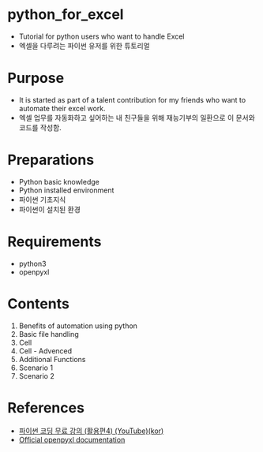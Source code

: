 # python_for_excel
- Tutorial for python users who want to handle Excel  
- 엑셀을 다루려는 파이썬 유저를 위한 튜토리얼  

# Purpose
- It is started as part of a talent contribution for my friends who want to automate their excel work.   
- 엑셀 업무를 자동화하고 싶어하는 내 친구들을 위해 재능기부의 일환으로 이 문서와 코드를 작성함.

# Preparations
- Python basic knowledge  
- Python installed environment  
- 파이썬 기초지식  
- 파이썬이 설치된 환경  

# Requirements
- python3  
- openpyxl  

# Contents
1. Benefits of automation using python
2. Basic file handling
3. Cell
4. Cell - Advenced
5. Additional Functions
6. Scenario 1
7. Scenario 2


# References
- [파이썬 코딩 무료 강의 (활용편4) (YouTube)(kor)](https://www.youtube.com/watch?v=exgO1LFl9x8&list=WL&index=47&t=7111s)
- [Official openpyxl documentation](https://openpyxl.readthedocs.io/)
